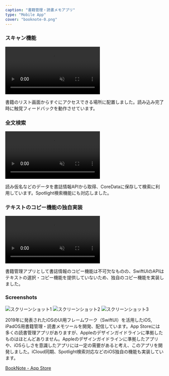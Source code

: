 ```yaml
---
caption: "書籍管理・読書メモアプリ"
type: "Mobile App"
cover: "booknote-0.png"
---
```


### スキャン機能
<video autoplay loop muted playsinline>
  <source src="/movies/booknote-scan.mp4" type="video/mp4">
</video>

書籍のリスト画面からすぐにアクセスできる場所に配置しました。読み込み完了時に触覚フィードバックを動作させています。

### 全文検索
<video autoplay loop muted playsinline>
  <source src="/movies/booknote-search.mp4" type="video/mp4">
</video>

読み仮名などのデータを書誌情報APIから取得、CoreDataに保存して検索に利用しています。Spotlight検索機能にも対応しました。

### テキストのコピー機能の独自実装
<video autoplay loop muted playsinline>
  <source src="/movies/booknote-copy.mp4" type="video/mp4">
</video>

書籍管理アプリとして書誌情報のコピー機能は不可欠なものの、SwiftUIのAPIはテキストの選択・コピー機能を提供していないため、独自のコピー機能を実装しました。

### Screenshots
![スクリーンショット1](/images/booknote-1.png)
![スクリーンショット2](/images/booknote-2.png)
![スクリーンショット3](/images/booknote-3.png)

2019年に発表されたiOSのUI用フレームワーク（SwiftUI）を活用したiOS, iPadOS用書籍管理・読書メモツールを開発、配信しています。App Storeには多くの読書管理アプリがありますが、Appleのデザインガイドラインに準拠したものはほとんどありません。Appleのデザインガイドラインに準拠したアプリや、iOSらしさを意識したアプリには一定の需要があると考え、このアプリを開発しました。iCloud同期、Spotlight検索対応などのiOS独自の機能も実装しています。

<p>
  <a href="https://apps.apple.com/jp/app/booknote/id1546487927" target="_blank" rel="noopener noreferrer" >BookNote - App Store</a>
</p>